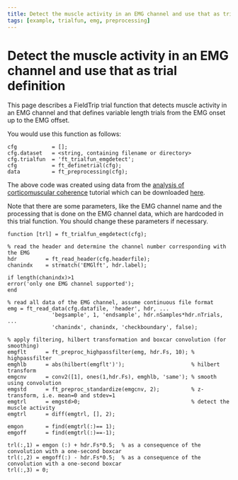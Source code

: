 ```yaml
---
title: Detect the muscle activity in an EMG channel and use that as trial definition
tags: [example, trialfun, emg, preprocessing]
---
```


# Detect the muscle activity in an EMG channel and use that as trial definition

This page describes a FieldTrip trial function that detects muscle activity in an EMG channel
and that defines variable length trials from the EMG onset up to the EMG offset.

You would use this function as follows:

    cfg           = [];
    cfg.dataset   = <string, containing filename or directory>
    cfg.trialfun  = 'ft_trialfun_emgdetect';
    cfg           = ft_definetrial(cfg);
    data          = ft_preprocessing(cfg);

The above code was created using data from the [analysis of corticomuscular coherence](/tutorial/coherence) tutorial which can be downloaded [here](https://download.fieldtriptoolbox.org/tutorial/SubjectCMC.zip).

Note that there are some parameters, like the EMG channel name and the
processing that is done on the EMG channel data, which are hardcoded in
this trial function. You should change these parameters if necessary.

    function [trl] = ft_trialfun_emgdetect(cfg);

    % read the header and determine the channel number corresponding with the EMG
    hdr         = ft_read_header(cfg.headerfile);
    chanindx    = strmatch('EMGlft', hdr.label);

    if length(chanindx)>1
    error('only one EMG channel supported');
    end

    % read all data of the EMG channel, assume continuous file format
    emg = ft_read_data(cfg.datafile, 'header', hdr, ...
                  'begsample', 1, 'endsample', hdr.nSamples*hdr.nTrials, ...
                  'chanindx', chanindx, 'checkboundary', false);

    % apply filtering, hilbert transformation and boxcar convolution (for smoothing)
    emgflt      = ft_preproc_highpassfilter(emg, hdr.Fs, 10); % highpassfilter
    emghlb      = abs(hilbert(emgflt')');                     % hilbert transform
    emgcnv      = conv2([1], ones(1,hdr.Fs), emghlb, 'same'); % smooth using convolution
    emgstd      = ft_preproc_standardize(emgcnv, 2);          % z-transform, i.e. mean=0 and stdev=1
    emgtrl      = emgstd>0;                                   % detect the muscle activity
    emgtrl      = diff(emgtrl, [], 2);

    emgon       = find(emgtrl(:)== 1);
    emgoff      = find(emgtrl(:)==-1);

    trl(:,1) = emgon (:) + hdr.Fs*0.5;  % as a consequence of the convolution with a one-second boxcar
    trl(:,2) = emgoff(:) - hdr.Fs*0.5;  % as a consequence of the convolution with a one-second boxcar
    trl(:,3) = 0;
